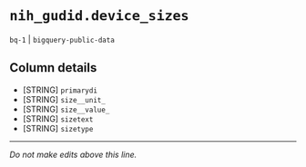 # `nih_gudid.device_sizes`
`bq-1` | `bigquery-public-data`

## Column details
* [STRING]    `primarydi`
* [STRING]    `size__unit_`
* [STRING]    `size__value_`
* [STRING]    `sizetext`
* [STRING]    `sizetype`

-------------------------------------------------------------------------------
*Do not make edits above this line.*

